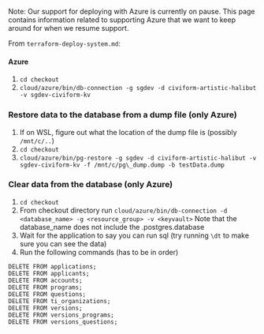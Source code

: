 Note: Our support for deploying with Azure is currently on pause. This page contains information related to supporting Azure that we want to keep around for when we resume support.


From `terraform-deploy-system.md`:

#### Azure

1. `cd checkout`
2. `cloud/azure/bin/db-connection -g sgdev -d civiform-artistic-halibut -v sgdev-civiform-kv`

### Restore data to the database from a dump file (only Azure)

1. If on WSL, figure out what the location of the dump file is (possibly `/mnt/c/..`)
2. `cd checkout`
3. `cloud/azure/bin/pg-restore -g sgdev -d civiform-artistic-halibut -v sgdev-civiform-kv -f /mnt/c/pg\_dump.dump -b testData.dump`

### Clear data from the database (only Azure)
1. `cd checkout `
2. From checkout directory run `cloud/azure/bin/db-connection -d <database_name> -g <resource_group> -v <keyvault>`
Note that the database_name does not include the .postgres.database 
3. Wait for the application to say you can run sql (try running `\dt` to make sure you can see the data) 
4. Run the following commands (has to be in order)
```
DELETE FROM applications;
DELETE FROM applicants;
DELETE FROM accounts;
DELETE FROM programs;
DELETE FROM questions;
DELETE FROM ti_organizations;
DELETE FROM versions;
DELETE FROM versions_programs;
DELETE FROM versions_questions;
```